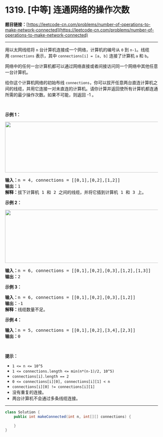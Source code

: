 # 1319. [中等] 连通网络的操作次数

**题目链接：**[https://leetcode-cn.com/problems/number-of-operations-to-make-network-connected](https://leetcode-cn.com/problems/number-of-operations-to-make-network-connected)

---

<div class="content__1Y2H">
 <div class="notranslate">
  <p>用以太网线缆将&nbsp;<code>n</code>&nbsp;台计算机连接成一个网络，计算机的编号从&nbsp;<code>0</code>&nbsp;到&nbsp;<code>n-1</code>。线缆用&nbsp;<code>connections</code>&nbsp;表示，其中&nbsp;<code>connections[i] = [a, b]</code>&nbsp;连接了计算机&nbsp;<code>a</code>&nbsp;和&nbsp;<code>b</code>。</p> 
  <p>网络中的任何一台计算机都可以通过网络直接或者间接访问同一个网络中其他任意一台计算机。</p> 
  <p>给你这个计算机网络的初始布线&nbsp;<code>connections</code>，你可以拔开任意两台直连计算机之间的线缆，并用它连接一对未直连的计算机。请你计算并返回使所有计算机都连通所需的最少操作次数。如果不可能，则返回&nbsp;-1 。&nbsp;</p> 
  <p>&nbsp;</p> 
  <p><strong>示例 1：</strong></p> 
  <p><strong><img style="height: 167px; width: 570px;" src="/aliyun-lc-upload/uploads/2020/01/11/sample_1_1677.png" alt=""></strong></p> 
  <pre class="language-text"><strong>输入：</strong>n = 4, connections = [[0,1],[0,2],[1,2]]
<strong>输出：</strong>1
<strong>解释：</strong>拔下计算机 1 和 2 之间的线缆，并将它插到计算机 1 和 3 上。
</pre> 
  <p><strong>示例 2：</strong></p> 
  <p><strong><img style="height: 175px; width: 660px;" src="/aliyun-lc-upload/uploads/2020/01/11/sample_2_1677.png" alt=""></strong></p> 
  <pre class="language-text"><strong>输入：</strong>n = 6, connections = [[0,1],[0,2],[0,3],[1,2],[1,3]]
<strong>输出：</strong>2
</pre> 
  <p><strong>示例 3：</strong></p> 
  <pre class="language-text"><strong>输入：</strong>n = 6, connections = [[0,1],[0,2],[0,3],[1,2]]
<strong>输出：</strong>-1
<strong>解释：</strong>线缆数量不足。
</pre> 
  <p><strong>示例 4：</strong></p> 
  <pre class="language-text"><strong>输入：</strong>n = 5, connections = [[0,1],[0,2],[3,4],[2,3]]
<strong>输出：</strong>0
</pre> 
  <p>&nbsp;</p> 
  <p><strong>提示：</strong></p> 
  <ul> 
   <li><code>1 &lt;= n &lt;= 10^5</code></li> 
   <li><code>1 &lt;= connections.length &lt;= min(n*(n-1)/2, 10^5)</code></li> 
   <li><code>connections[i].length == 2</code></li> 
   <li><code>0 &lt;= connections[i][0], connections[i][1]&nbsp;&lt; n</code></li> 
   <li><code>connections[i][0] != connections[i][1]</code></li> 
   <li>没有重复的连接。</li> 
   <li>两台计算机不会通过多条线缆连接。</li> 
  </ul> 
 </div>
</div>

---

```java
class Solution {
    public int makeConnected(int n, int[][] connections) {
        
    }
}
```